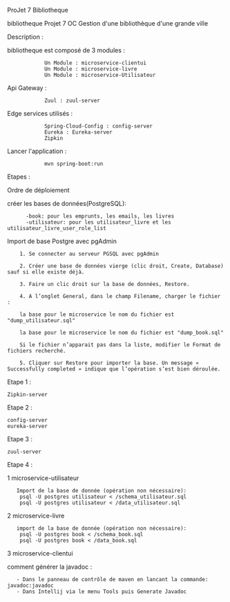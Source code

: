 ProJet 7 Bibliotheque 

bibliotheque Projet 7 OC Gestion d'une bibliothèque d'une grande ville



Description :



bibliotheque est composé de 3 modules :

                Un Module : microservice-clientui
                Un Module : microservice-livre
                Un Module : microservice-Utilisateur
                
                
Api Gateway :

                Zuul : zuul-server
                
                
                
Edge services utilisés :

                Spring-Cloud-Config : config-server
                Eureka : Eureka-server
                Zipkin
                
                
Lancer l'application :

                mvn spring-boot:run
                

                
                
Etapes :

 Ordre de déploiement
 
 créer les bases de données(PostgreSQL):
 
          -book: pour les emprunts, les emails, les livres
          -utilisateur: pour les utilisateur_livre et les utilisateur_livre_user_role_list
          
          
  Import de base Postgre avec pgAdmin
          
        1. Se connecter au serveur PGSQL avec pgAdmin

        2. Créer une base de données vierge (clic droit, Create, Database) sauf si elle existe déjà.

        3. Faire un clic droit sur la base de données, Restore.

        4. A l’onglet General, dans le champ Filename, charger le fichier :
        
        la base pour le microservice le nom du fichier est "dump_utilisateur.sql"
        
        la base pour le microservice le nom du fichier est "dump_book.sql"

        Si le fichier n’apparait pas dans la liste, modifier le Format de fichiers recherché.

        5. Cliquer sur Restore pour importer la base. Un message « Successfully completed » indique que l’opération s’est bien déroulée.



Etape 1 :

    Zipkin-server
   
   
Etape 2 :

    config-server
    eureka-server
   
   
Etape 3 :
   
    zuul-server
   
   
Etape 4 :

   1 microservice-utilisateur
   
       Import de la base de donnée (opération non nécessaire):   
        psql -U postgres utilisateur < /schema_utilisateur.sql
        psql -U postgres utilisateur < /data_utilisateur.sql
        
        
   2  microservice-livre
   
       import de la base de donnée (opération non nécessaire):
        psql -U postgres book < /schema_book.sql
        psql -U postgres book < /data_book.sql

   3  microservice-clientui
   
comment générer la javadoc :

       - Dans le panneau de contrôle de maven en lancant la commande: javadoc:javadoc
       - Dans Intellij via le menu Tools puis Generate Javadoc
